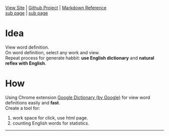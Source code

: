 [comment]: MENU
[View Site](https://quangconglampart.github.io/word-count)
 | [Github Project](https://github.com/quangconglampart/word-count)
 | [Markdown Reference](https://guides.github.com/features/mastering-markdown/#examples)
 <br>
 [sub page](/sub-page.html)
  | [sub page](/sub-page-md.md)
# Idea
View word definition.<br>
On word definition, select any work and view.<br>
Repeat process for generate habbit: **use English dictionary** and **natural reflex with English**.
# How
Using Chrome extension [Google Dictionary (by Google)](https://chrome.google.com/webstore/detail/google-dictionary-by-goog/mgijmajocgfcbeboacabfgobmjgjcoja) for view word definitions easily and **fast**.<br>
Create a tool for:
1. work space for click, use html page.
2. counting English words for statistics.


[comment]: JS (not show in Page)
<hr>
<script src="https://ajax.googleapis.com/ajax/libs/jquery/3.4.0/jquery.min.js"></script>
<script src="js/app.js"></script>


